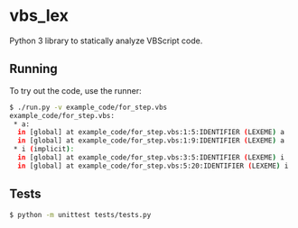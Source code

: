 # vbs_lex

Python 3 library to statically analyze VBScript code.

## Running

To try out the code, use the runner:

```bash
$ ./run.py -v example_code/for_step.vbs
example_code/for_step.vbs:
 * a:
  in [global] at example_code/for_step.vbs:1:5:IDENTIFIER (LEXEME) a
  in [global] at example_code/for_step.vbs:1:9:IDENTIFIER (LEXEME) a
 * i (implicit):
  in [global] at example_code/for_step.vbs:3:5:IDENTIFIER (LEXEME) i
  in [global] at example_code/for_step.vbs:5:20:IDENTIFIER (LEXEME) i
```

## Tests

```bash
$ python -m unittest tests/tests.py
```
